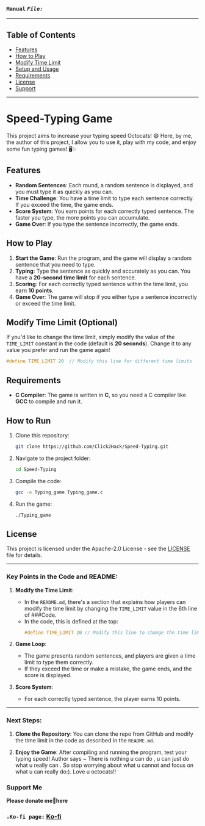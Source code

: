 ### **`Manual`** *`File:`*
---
## **Table of Contents**
- [Features](#features)
- [How to Play](how-to-Play)
- [Modify Time Limit](#modify-Time-Limit)
- [Setup and Usage](#setup-and-usage)
- [Requirements](#requirements)
- [License](#license)
- [Support](#support-Me)

---
# Speed-Typing Game

This project aims to increase your typing speed Octocats! 😄 Here, by me, the author of this project, I allow you to use it, play with my code, and enjoy some fun typing games! 🖥️✨

## Features

- **Random Sentences**: Each round, a random sentence is displayed, and you must type it as quickly as you can.
- **Time Challenge**: You have a time limit to type each sentence correctly. If you exceed the time, the game ends.
- **Score System**: You earn points for each correctly typed sentence. The faster you type, the more points you can accumulate.
- **Game Over**: If you type the sentence incorrectly, the game ends.

## How to Play

1. **Start the Game**: Run the program, and the game will display a random sentence that you need to type.
2. **Typing**: Type the sentence as quickly and accurately as you can. You have a **20-second time limit** for each sentence.
3. **Scoring**: For each correctly typed sentence within the time limit, you earn **10 points**.
4. **Game Over**: The game will stop if you either type a sentence incorrectly or exceed the time limit.

## Modify Time Limit (Optional)

If you'd like to change the time limit, simply modify the value of the `TIME_LIMIT` constant in the code (default is **20 seconds**). Change it to any value you prefer and run the game again!

```c
#define TIME_LIMIT 20  // Modify this line for different time limits
```

## Requirements

- **C Compiler**: The game is written in **C**, so you need a C compiler like **GCC** to compile and run it.

## How to Run

1. Clone this repository:

   ```bash
   git clone https://github.com/Click2Hack/Speed-Typing.git
   ```

2. Navigate to the project folder:

   ```bash
   cd Speed-Typing
   ```

3. Compile the code:

   ```bash
   gcc -o Typing_game Typing_game.c
   ```

4. Run the game:

   ```bash
   ./Typing_game
   ```

## License

This project is licensed under the Apache-2.0 License - see the [LICENSE](LICENSE) file for details.

---

### Key Points in the Code and README:

1. **Modify the Time Limit**:
   - In the `README.md`, there's a section that explains how players can modify the time limit by changing the `TIME_LIMIT` value in the 6th line of  ###Code.
   - In the code, this is defined at the top:
     ```c
     #define TIME_LIMIT 20 // Modify this line to change the time limit in seconds
     ```

2. **Game Loop**:
   - The game presents random sentences, and players are given a time limit to type them correctly.
   - If they exceed the time or make a mistake, the game ends, and the score is displayed.

3. **Score System**:
   - For each correctly typed sentence, the player earns 10 points.

---

### Next Steps:
1. **Clone the Repository**: You can clone the repo from GitHub and modify the time limit in the code as described in the `README.md`.
   
2. **Enjoy the Game**: After compiling and running the program, test your typing speed!
Author says ~ There is nothing u can do , u can just do what u really can . So stop worrying about what u cannot and focus on what u can really do:). Love u octocats!!

### Support Me
**Please donate me🫰here**
### **`☕Ko-fi page:`** [Ko-fi](https://ko-fi.com/putin)
